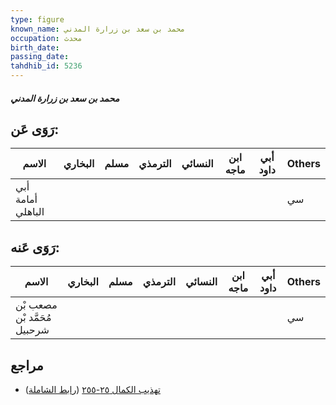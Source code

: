 ```yaml
---
type: figure
known_name: محمد بن سعد بن زرارة المدني
occupation: محدث
birth_date:
passing_date:
tahdhib_id: 5236
---
```

##### محمد بن سعد بن زرارة المدني

## رَوَى عَن:
| الاسم             | البخاري | مسلم | الترمذي | النسائي | ابن ماجه | أبي داود | Others |
| ----------------- | ------- | ---- | ------- | ------- | -------- | -------- | ------ |
| أبي أمامة الباهلي |         |      |         |         |          |          | سي     |
## رَوَى عَنه:
| الاسم                        | البخاري | مسلم | الترمذي | النسائي | ابن ماجه | أبي داود | Others |
| ---------------------------- | ------- | ---- | ------- | ------- | -------- | -------- | ------ |
| مصعب بْن مُحَمَّد بْن شرحبيل |         |      |         |         |          |          | سي     |
## مراجع
- [تهذيب الكمال ٢٥-٢٥٥](obsidian://open?vault=Tahdhib-al-Kamal&file=Figures/٥٢٣٦-محمد%20بن%20سعد%20بن%20زرارة%20المدني) ([رابط الشاملة](https://shamela.ws/book/3722/13348))
